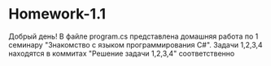 # Homework-1.1

Добрый день!
В файле program.cs представлена домашняя работа по 1 семинару "Знакомство с языком программирования С#". 
Задачи 1,2,3,4 находятся в коммитах "Решение задачи 1,2,3,4" соответственно
